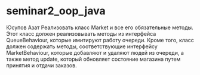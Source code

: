# seminar2_oop_java
Юсупов Азат
Реализовать класс Market и все его обязательные методы. Этот класс должен реализовывать методы из интерфейса QueueBehaviour, которые имитируют работу очереди. Кроме того, класс должен содержать методы, соответствующие интерфейсу MarketBehaviour, которые добавляют и удаляют людей из очереди, а также метод update, который обновляет состояние магазина путем принятия и отдачи заказов.
